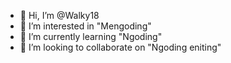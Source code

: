 - 👋 Hi, I’m @Walky18
- 👀 I’m interested in "Mengoding"
- 🌱 I’m currently learning "Ngoding"
- 💞️ I’m looking to collaborate on "Ngoding eniting"

<!---
Walky18/Walky18 is a ✨ special ✨ repository because its `README.md` (this file) appears on your GitHub profile.
You can click the Preview link to take a look at your changes.
--->
